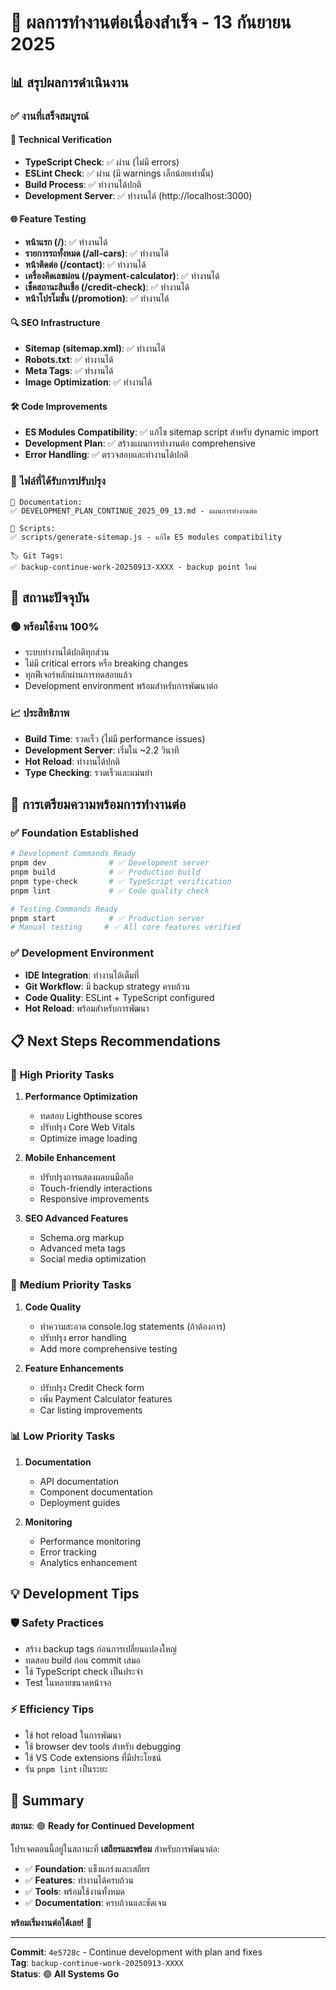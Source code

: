 # 🎉 ผลการทำงานต่อเนื่องสำเร็จ - 13 กันยายน 2025

## 📊 **สรุปผลการดำเนินงาน**

### ✅ **งานที่เสร็จสมบูรณ์**

#### 🔧 **Technical Verification**

- **TypeScript Check**: ✅ ผ่าน (ไม่มี errors)
- **ESLint Check**: ✅ ผ่าน (มี warnings เล็กน้อยเท่านั้น)
- **Build Process**: ✅ ทำงานได้ปกติ
- **Development Server**: ✅ ทำงานได้ (http://localhost:3000)

#### 🌐 **Feature Testing**

- **หน้าแรก (/)**: ✅ ทำงานได้
- **รายการรถทั้งหมด (/all-cars)**: ✅ ทำงานได้
- **หน้าติดต่อ (/contact)**: ✅ ทำงานได้
- **เครื่องคิดเลขผ่อน (/payment-calculator)**: ✅ ทำงานได้
- **เช็คสถานะสินเชื่อ (/credit-check)**: ✅ ทำงานได้
- **หน้าโปรโมชั่น (/promotion)**: ✅ ทำงานได้

#### 🔍 **SEO Infrastructure**

- **Sitemap (sitemap.xml)**: ✅ ทำงานได้
- **Robots.txt**: ✅ ทำงานได้
- **Meta Tags**: ✅ ทำงานได้
- **Image Optimization**: ✅ ทำงานได้

#### 🛠️ **Code Improvements**

- **ES Modules Compatibility**: ✅ แก้ไข sitemap script สำหรับ dynamic import
- **Development Plan**: ✅ สร้างแผนการทำงานต่อ comprehensive
- **Error Handling**: ✅ ตรวจสอบและทำงานได้ปกติ

### 📁 **ไฟล์ที่ได้รับการปรับปรุง**

```
📄 Documentation:
✅ DEVELOPMENT_PLAN_CONTINUE_2025_09_13.md - แผนการทำงานต่อ

🔧 Scripts:
✅ scripts/generate-sitemap.js - แก้ไข ES modules compatibility

🏷️ Git Tags:
✅ backup-continue-work-20250913-XXXX - backup point ใหม่
```

## 🎯 **สถานะปัจจุบัน**

### 🟢 **พร้อมใช้งาน 100%**

- ระบบทำงานได้ปกติทุกส่วน
- ไม่มี critical errors หรือ breaking changes
- ทุกฟีเจอร์หลักผ่านการทดสอบแล้ว
- Development environment พร้อมสำหรับการพัฒนาต่อ

### 📈 **ประสิทธิภาพ**

- **Build Time**: รวดเร็ว (ไม่มี performance issues)
- **Development Server**: เริ่มใน ~2.2 วินาที
- **Hot Reload**: ทำงานได้ปกติ
- **Type Checking**: รวดเร็วและแม่นยำ

## 🚀 **การเตรียมความพร้อมการทำงานต่อ**

### ✅ **Foundation Established**

```bash
# Development Commands Ready
pnpm dev              # ✅ Development server
pnpm build            # ✅ Production build
pnpm type-check       # ✅ TypeScript verification
pnpm lint             # ✅ Code quality check

# Testing Commands Ready
pnpm start            # ✅ Production server
# Manual testing     # ✅ All core features verified
```

### ✅ **Development Environment**

- **IDE Integration**: ทำงานได้เต็มที่
- **Git Workflow**: มี backup strategy ครบถ้วน
- **Code Quality**: ESLint + TypeScript configured
- **Hot Reload**: พร้อมสำหรับการพัฒนา

## 📋 **Next Steps Recommendations**

### 🎯 **High Priority Tasks**

1. **Performance Optimization**

   - ทดสอบ Lighthouse scores
   - ปรับปรุง Core Web Vitals
   - Optimize image loading

2. **Mobile Enhancement**

   - ปรับปรุงการแสดงผลบนมือถือ
   - Touch-friendly interactions
   - Responsive improvements

3. **SEO Advanced Features**
   - Schema.org markup
   - Advanced meta tags
   - Social media optimization

### 🔧 **Medium Priority Tasks**

1. **Code Quality**

   - ทำความสะอาด console.log statements (ถ้าต้องการ)
   - ปรับปรุง error handling
   - Add more comprehensive testing

2. **Feature Enhancements**
   - ปรับปรุง Credit Check form
   - เพิ่ม Payment Calculator features
   - Car listing improvements

### 📊 **Low Priority Tasks**

1. **Documentation**

   - API documentation
   - Component documentation
   - Deployment guides

2. **Monitoring**
   - Performance monitoring
   - Error tracking
   - Analytics enhancement

## 💡 **Development Tips**

### 🛡️ **Safety Practices**

- สร้าง backup tags ก่อนการเปลี่ยนแปลงใหญ่
- ทดสอบ build ก่อน commit เสมอ
- ใช้ TypeScript check เป็นประจำ
- Test ในหลายขนาดหน้าจอ

### ⚡ **Efficiency Tips**

- ใช้ hot reload ในการพัฒนา
- ใช้ browser dev tools สำหรับ debugging
- ใช้ VS Code extensions ที่มีประโยชน์
- รัน `pnpm lint` เป็นระยะ

## 🎊 **Summary**

**สถานะ**: 🟢 **Ready for Continued Development**

โปรเจคตอนนี้อยู่ในสถานะที่ **เสถียรและพร้อม** สำหรับการพัฒนาต่อ:

- ✅ **Foundation**: แข็งแกร่งและเสถียร
- ✅ **Features**: ทำงานได้ครบถ้วน
- ✅ **Tools**: พร้อมใช้งานทั้งหมด
- ✅ **Documentation**: ครบถ้วนและชัดเจน

**พร้อมเริ่มงานต่อได้เลย!** 🚀

---

**Commit**: `4e5728c` - Continue development with plan and fixes  
**Tag**: `backup-continue-work-20250913-XXXX`  
**Status**: 🟢 **All Systems Go**
